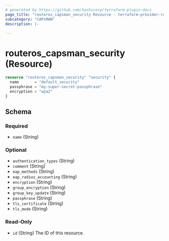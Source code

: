 ```yaml
---
# generated by https://github.com/hashicorp/terraform-plugin-docs
page_title: "routeros_capsman_security Resource - terraform-provider-routeros"
subcategory: "CAPsMAN"
description: |-
  
---
```


# routeros_capsman_security (Resource)


```terraform
resource "routeros_capsman_security" "security" {
  name       = "default_security"
  passphrase = "my-super-secret-passphrase"
  encryption = "wpa2"
}
```


<!-- schema generated by tfplugindocs -->
## Schema

### Required

- `name` (String)

### Optional

- `authentication_types` (String)
- `comment` (String)
- `eap_methods` (String)
- `eap_radius_accounting` (String)
- `encryption` (String)
- `group_encryption` (String)
- `group_key_update` (String)
- `passphrase` (String)
- `tls_certificate` (String)
- `tls_mode` (String)

### Read-Only

- `id` (String) The ID of this resource.


